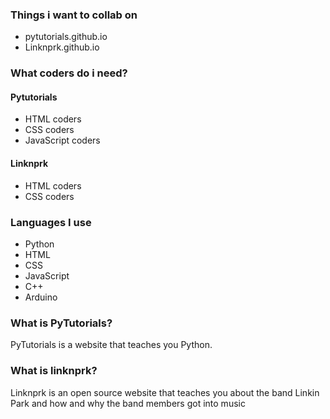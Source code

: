 ### Things i want to collab on
*  pytutorials.github.io
*  Linknprk.github.io

### What coders do i need?

#### Pytutorials
* HTML coders
*  CSS coders
*  JavaScript coders

 #### Linknprk
* HTML coders
* CSS coders

### Languages I use

* Python
*  HTML
*  CSS
*  JavaScript
*  C++
*  Arduino

  ### What is PyTutorials?
  PyTutorials is a website that teaches you Python.
  
  ### What is linknprk?
  Linknprk is an open source website that teaches you about the band Linkin Park and how and why the band members got  into music 
